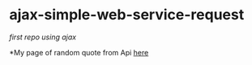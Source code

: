 # ajax-simple-web-service-request

*first repo using ajax*

*My page of random quote from Api [here](https://siriez-axel.github.io/ajax-simple-web-service-request/)
